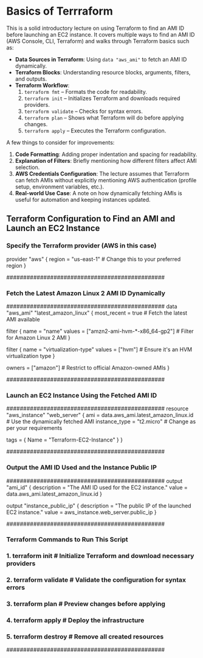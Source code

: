 # Basics of Terrraform 
This is a solid introductory lecture on using Terraform to find an AMI ID before launching an EC2 instance. It covers multiple ways to find an AMI ID (AWS Console, CLI, Terraform) and walks through Terraform basics such as:

- **Data Sources in Terraform**: Using `data "aws_ami"` to fetch an AMI ID dynamically.
- **Terraform Blocks**: Understanding resource blocks, arguments, filters, and outputs.
- **Terraform Workflow**:
  1. `terraform fmt` – Formats the code for readability.
  2. `terraform init` – Initializes Terraform and downloads required providers.
  3. `terraform validate` – Checks for syntax errors.
  4. `terraform plan` – Shows what Terraform will do before applying changes.
  5. `terraform apply` – Executes the Terraform configuration.

A few things to consider for improvements:
1. **Code Formatting**: Adding proper indentation and spacing for readability.
2. **Explanation of Filters**: Briefly mentioning how different filters affect AMI selection.
3. **AWS Credentials Configuration**: The lecture assumes that Terraform can fetch AMIs without explicitly mentioning AWS authentication (profile setup, environment variables, etc.).
4. **Real-world Use Case**: A note on how dynamically fetching AMIs is useful for automation and keeping instances updated.


## Terraform Configuration to Find an AMI and Launch an EC2 Instance

### Specify the Terraform provider (AWS in this case)
provider "aws" {
  region = "us-east-1"  # Change this to your preferred region
}

###############################################
### Fetch the Latest Amazon Linux 2 AMI ID Dynamically
###############################################
data "aws_ami" "latest_amazon_linux" {
  most_recent = true  # Fetch the latest AMI available

  filter {
    name   = "name"
    values = ["amzn2-ami-hvm-*-x86_64-gp2"]  # Filter for Amazon Linux 2 AMI
  }

  filter {
    name   = "virtualization-type"
    values = ["hvm"]  # Ensure it's an HVM virtualization type
  }

  owners = ["amazon"]  # Restrict to official Amazon-owned AMIs
}

###############################################
### Launch an EC2 Instance Using the Fetched AMI ID
###############################################
resource "aws_instance" "web_server" {
  ami           = data.aws_ami.latest_amazon_linux.id  # Use the dynamically fetched AMI
  instance_type = "t2.micro"  # Change as per your requirements
  
  tags = {
    Name = "Terraform-EC2-Instance"
  }
}

###############################################
### Output the AMI ID Used and the Instance Public IP
###############################################
output "ami_id" {
  description = "The AMI ID used for the EC2 instance."
  value       = data.aws_ami.latest_amazon_linux.id
}

output "instance_public_ip" {
  description = "The public IP of the launched EC2 instance."
  value       = aws_instance.web_server.public_ip
}

###############################################
### Terraform Commands to Run This Script
### 1. terraform init      # Initialize Terraform and download necessary providers
### 2. terraform validate  # Validate the configuration for syntax errors
### 3. terraform plan      # Preview changes before applying
### 4. terraform apply     # Deploy the infrastructure
### 5. terraform destroy   # Remove all created resources
###############################################
